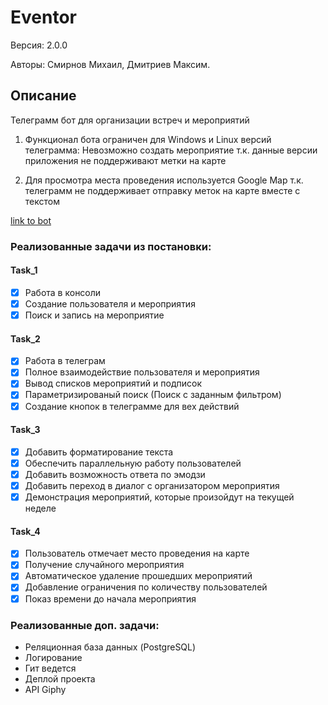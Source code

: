 # Eventor

Версия: 2.0.0

Авторы: Смирнов Михаил, Дмитриев Максим.

## Описание

Телеграмм бот для организации встреч и мероприятий

1)  Функционал бота ограничен для Windows и Linux версий телеграмма:
    Невозможно создать мероприятие т.к. данные версии приложения не поддерживают метки на карте
    
2)  Для просмотра места проведения используется Google Map
    т.к. телеграмм не поддерживает отправку меток на карте вместе с текстом

[link to bot](https://www.youtube.com/watch?v=dQw4w9WgXcQ&list=PLneRaqXoYlV10RUsU6uP-6cicVmwr0g2O&index=400)

### Реализованные задачи из постановки:

#### Task_1

- [x] Работа в консоли
- [x] Создание пользователя и мероприятия
- [x] Поиск и запись на мероприятие

#### Task_2

- [x] Работа в телеграм
- [x] Полное взаимодействие пользователя и мероприятия
- [x] Вывод списков мероприятий и подписок
- [x] Параметризированый поиск (Поиск с заданным фильтром)
- [x] Создание кнопок в телеграмме для вех действий

#### Task_3

- [x] Добавить форматирование текста
- [x] Обеспечить параллельную работу пользователей
- [x] Добавить возможность ответа по эмодзи
- [x] Добавить переход в диалог с организатором мероприятия
- [x] Демонстрация мероприятий, которые произойдут на текущей неделе

#### Task_4

- [x] Пользователь отмечает место проведения на карте
- [x] Получение случайного мероприятия
- [x] Автоматическое удаление прошедших мероприятий
- [x] Добавление ограничения по количеству пользователей
- [x] Показ времени до начала мероприятия

### Реализованные доп. задачи:

* Реляционная база данных (PostgreSQL)
* Логирование
* Гит ведется
* Деплой проекта
* API Giphy